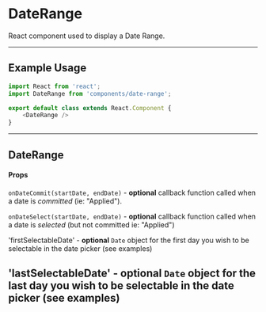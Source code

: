 DateRange
==========

React component used to display a Date Range.

---

## Example Usage

```js
import React from 'react';
import DateRange from 'components/date-range';

export default class extends React.Component {
	<DateRange />
}
```

---

## DateRange

#### Props

`onDateCommit(startDate, endDate)` - **optional** callback function called when a date is _committed_ (ie: "Applied"). 

`onDateSelect(startDate, endDate)` - **optional** callback function called when a date is _selected_ (but not committed ie: "Applied")

'firstSelectableDate' - **optional** `Date` object for the first day you wish to be selectable in the date picker (see examples)

'lastSelectableDate' - **optional** `Date` object for the last day you wish to be selectable in the date picker (see examples)
------------
